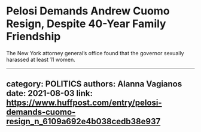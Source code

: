 # Pelosi Demands Andrew Cuomo Resign, Despite 40-Year Family Friendship

The New York attorney general’s office found that the governor sexually harassed at least 11 women.

---
category: POLITICS
authors: Alanna Vagianos
date: 2021-08-03
link: https://www.huffpost.com/entry/pelosi-demands-cuomo-resign_n_6109a692e4b038cedb38e937
---
